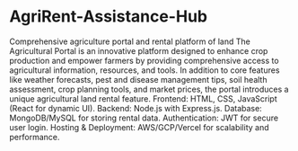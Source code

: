 # AgriRent-Assistance-Hub
Comprehensive agriculture portal and rental platform of land
The Agricultural Portal is an innovative platform designed to enhance crop production and empower farmers by providing comprehensive access to agricultural information, resources, and tools. In addition to core features like weather forecasts, pest and disease management tips, soil health assessment, crop planning tools, and market prices, the portal introduces a unique agricultural land rental feature. 
Frontend: HTML, CSS, JavaScript (React for dynamic UI).
Backend: Node.js with Express.js.
Database: MongoDB/MySQL for storing rental data.
Authentication: JWT for secure user login.
Hosting & Deployment: AWS/GCP/Vercel for scalability and performance.
